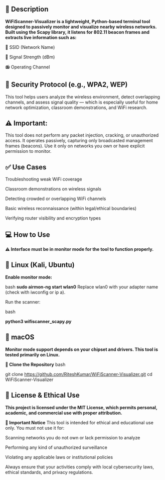 ## 📌 Description
**WiFiScanner-Visualizer is a lightweight, Python-based terminal tool designed to passively monitor and visualize nearby wireless networks. Built using the Scapy library, it listens for 802.11 beacon frames and extracts live information such as:**

📶 SSID (Network Name)

📡 Signal Strength (dBm)

📻 Operating Channel

## 🔐 Security Protocol (e.g., WPA2, WEP)

This tool helps users analyze the wireless environment, detect overlapping channels, and assess signal quality — which is especially useful for home network optimization, classroom demonstrations, and WiFi research.

## ⚠️ Important:
This tool does not perform any packet injection, cracking, or unauthorized access. It operates passively, capturing only broadcasted management frames (beacons). Use it only on networks you own or have explicit permission to monitor.

## ✅ Use Cases
Troubleshooting weak WiFi coverage

Classroom demonstrations on wireless signals

Detecting crowded or overlapping WiFi channels

Basic wireless reconnaissance (within legal/ethical boundaries)

Verifying router visibility and encryption types



## 💻 How to Use
**⚠️ Interface must be in monitor mode for the tool to function properly.**

## 🐧 Linux (Kali, Ubuntu)
**Enable monitor mode:**

bash
**sudo airmon-ng start wlan0**
Replace wlan0 with your adapter name (check with iwconfig or ip a).

Run the scanner:

bash

**python3 wifiscanner_scapy.py**
## 🍏 macOS

**Monitor mode support depends on your chipset and drivers. This tool is tested primarily on Linux.**

**📁 Clone the Repository**
bash

git clone https://github.com/RiteshKumar/WiFiScanner-Visualizer.git
cd WiFiScanner-Visualizer

## 📄 License & Ethical Use
**This project is licensed under the MIT License, which permits personal, academic, and commercial use with proper attribution.**

**🚨 Important Notice**
This tool is intended for ethical and educational use only.
You must not use it for:

Scanning networks you do not own or lack permission to analyze

Performing any kind of unauthorized surveillance

Violating any applicable laws or institutional policies

Always ensure that your activities comply with local cybersecurity laws, ethical standards, and privacy regulations.



